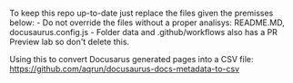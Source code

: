 To keep this repo up-to-date just replace the files given the premisses below:
	- Do not override the files without a proper analisys: README.MD, docusaurus.config.js
	- Folder data and .github/workflows also has a PR Preview lab so don't delete this.
	
Using this to convert Docusarus generated pages into a CSV file: https://github.com/aqrun/docusaurus-docs-metadata-to-csv 